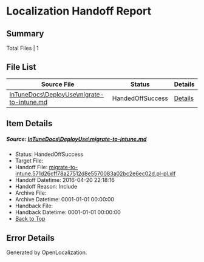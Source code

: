 # <a name='report-top'></a> Localization Handoff Report

## Summary
 Total Files | 1

## File List
 Source File | Status | Details 
 ----------- | ------ | ------- 
 [InTuneDocs\DeployUse\migrate-to-intune.md](https://github.com/Microsoft/IntuneDocs-pr/blob/07078b37fa99ebaa1aef283cb9642e8686bbd346/InTuneDocs/DeployUse/migrate-to-intune.md) | HandedOffSuccess | [Details](#53a8bbb5b257fc5488c99a318cd4fb757f76bf15241)

## Item Details
##### <a name='53a8bbb5b257fc5488c99a318cd4fb757f76bf15241'></a> Source: [InTuneDocs\DeployUse\migrate-to-intune.md](https://github.com/Microsoft/IntuneDocs-pr/blob/07078b37fa99ebaa1aef283cb9642e8686bbd346/InTuneDocs/DeployUse/migrate-to-intune.md)
* Status: HandedOffSuccess
* Target File: 
* Handoff File: [migrate-to-intune.571d26cff78a27512d8e5570083a02bc2e6ec02d.pl-pl.xlf](https://github.com/Microsoft/EM.handoff/blob/34ad6652dbe9892f099e8a773703c8dee7c726d5/ol-handoff/Microsoft/IntuneDocs-pr.pl-pl/master/migrate-to-intune.571d26cff78a27512d8e5570083a02bc2e6ec02d.pl-pl.xlf)
* Handoff Datetime: 2016-04-20 22:18:16
* Handoff Reason: Include
* Archive File: 
* Archive Datetime: 0001-01-01 00:00:00
* Handback File: 
* Handback Datetime: 0001-01-01 00:00:00
* [Back to Top](#report-top)


## Error Details

Generated by OpenLocalization.
